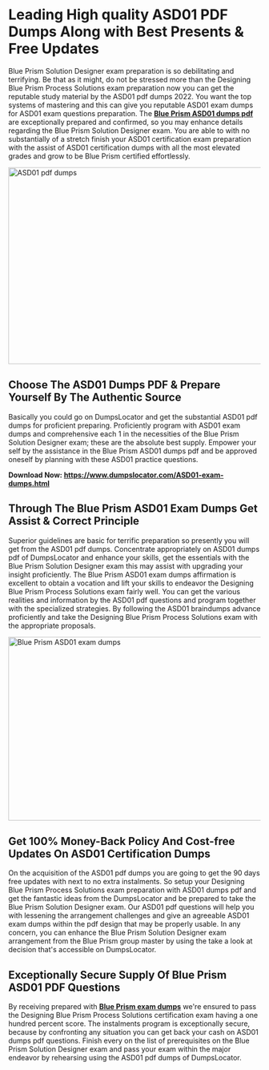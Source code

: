 <h1><strong>Leading High quality ASD01 PDF Dumps Along with Best Presents &amp; Free Updates</strong></h1>
<p>Blue Prism Solution Designer exam preparation is so debilitating and terrifying. Be that as it might, do not be stressed more than the Designing Blue Prism Process Solutions exam preparation now you can get the reputable study material by the ASD01 pdf dumps 2022. You want the top systems of mastering and this can give you reputable ASD01 exam dumps for ASD01 exam questions preparation. The <strong><a href="https://www.dumpslocator.com/ASD01-exam-dumps.html">Blue Prism ASD01 dumps pdf</a></strong> are exceptionally prepared and confirmed, so you may enhance details regarding the Blue Prism Solution Designer exam. You are able to with no substantially of a stretch finish your ASD01 certification exam preparation with the assist of ASD01 certification dumps with all the most elevated grades and grow to be Blue Prism certified effortlessly.</p>
<p><img src="https://i.ibb.co/SKhFh8d/Pastel-Purple-Computer-UI-Class-Syllabus-Education-Presentation.png" alt="ASD01 pdf dumps" width="700" height="393" /></p>
<h2><strong>Choose The ASD01 Dumps PDF &amp; Prepare Yourself By The Authentic Source</strong></h2>
<p>Basically you could go on DumpsLocator and get the substantial ASD01 pdf dumps for proficient preparing. Proficiently program with ASD01 exam dumps and comprehensive each 1 in the necessities of the Blue Prism Solution Designer exam; these are the absolute best supply. Empower your self by the assistance in the Blue Prism ASD01 dumps pdf and be approved oneself by planning with these ASD01 practice questions.</p>
<p><strong>Download Now: <a href="https://www.dumpslocator.com/ASD01-exam-dumps.html">https://www.dumpslocator.com/ASD01-exam-dumps.html</a></strong></p>
<h2><strong>Through The Blue Prism ASD01 Exam Dumps Get Assist &amp; Correct Principle</strong></h2>
<p>Superior guidelines are basic for terrific preparation so presently you will get from the ASD01 pdf dumps. Concentrate appropriately on ASD01 dumps pdf of DumpsLocator and enhance your skills, get the essentials with the Blue Prism Solution Designer exam this may assist with upgrading your insight proficiently. The Blue Prism ASD01 exam dumps affirmation is excellent to obtain a vocation and lift your skills to endeavor the Designing Blue Prism Process Solutions exam fairly well. You can get the various realities and information by the ASD01 pdf questions and program together with the specialized strategies. By following the ASD01 braindumps advance proficiently and take the Designing Blue Prism Process Solutions exam with the appropriate proposals.</p>
<p><a href="https://www.dumpslocator.com/ASD01-exam-dumps.html"><img src="https://i.ibb.co/NtZbgjG/Blue-and-White-Medical-Dental-Clinic-Facebook-Ad.png" alt="Blue Prism ASD01 exam dumps" width="700" height="367" /></a></p>
<h2><strong>Get 100% Money-Back Policy And Cost-free Updates On ASD01 Certification Dumps</strong></h2>
<p>On the acquisition of the ASD01 pdf dumps you are going to get the 90 days free updates with next to no extra instalments. So setup your Designing Blue Prism Process Solutions exam preparation with ASD01 dumps pdf and get the fantastic ideas from the DumpsLocator and be prepared to take the Blue Prism Solution Designer exam. Our ASD01 pdf questions will help you with lessening the arrangement challenges and give an agreeable ASD01 exam dumps within the pdf design that may be properly usable. In any concern, you can enhance the Blue Prism Solution Designer exam arrangement from the Blue Prism group master by using the take a look at decision that's accessible on DumpsLocator.</p>
<h2><strong>Exceptionally Secure Supply Of Blue Prism ASD01 PDF Questions</strong></h2>
<p>By receiving prepared with <strong><a href="https://www.dumpslocator.com/blue-prism-exams.html">Blue Prism exam dumps</a></strong> we're ensured to pass the Designing Blue Prism Process Solutions certification exam having a one hundred percent score. The instalments program is exceptionally secure, because by confronting any situation you can get back your cash on ASD01 dumps pdf questions. Finish every on the list of prerequisites on the Blue Prism Solution Designer exam and pass your exam within the major endeavor by rehearsing using the ASD01 pdf dumps of DumpsLocator.</p>
